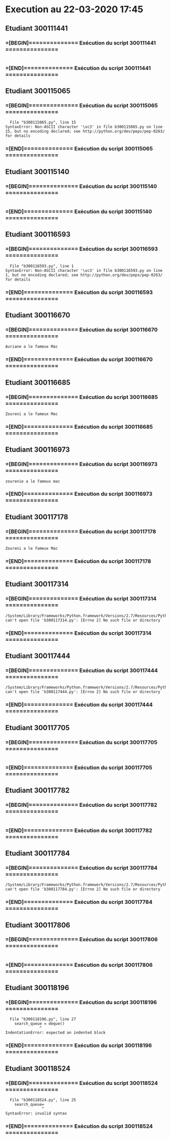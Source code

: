 # Execution au 22-03-2020 17:45

## Etudiant 300111441 
###  =[BEGIN]============== Exécution du script 300111441 =============== 
```
```
###  =[END]============== Exécution du script 300111441 =============== 

## Etudiant 300115065 
###  =[BEGIN]============== Exécution du script 300115065 =============== 
```
  File "b300115065.py", line 15
SyntaxError: Non-ASCII character '\xc3' in file b300115065.py on line 15, but no encoding declared; see http://python.org/dev/peps/pep-0263/ for details
```
###  =[END]============== Exécution du script 300115065 =============== 

## Etudiant 300115140 
###  =[BEGIN]============== Exécution du script 300115140 =============== 
```
```
###  =[END]============== Exécution du script 300115140 =============== 

## Etudiant 300116593 
###  =[BEGIN]============== Exécution du script 300116593 =============== 
```
  File "b300116593.py", line 1
SyntaxError: Non-ASCII character '\xc3' in file b300116593.py on line 1, but no encoding declared; see http://python.org/dev/peps/pep-0263/ for details
```
###  =[END]============== Exécution du script 300116593 =============== 

## Etudiant 300116670 
###  =[BEGIN]============== Exécution du script 300116670 =============== 
```
Auriane a le fameux Mac
```
###  =[END]============== Exécution du script 300116670 =============== 

## Etudiant 300116685 
###  =[BEGIN]============== Exécution du script 300116685 =============== 
```
Zoureni a le fameux Mac
```
###  =[END]============== Exécution du script 300116685 =============== 

## Etudiant 300116973 
###  =[BEGIN]============== Exécution du script 300116973 =============== 
```
zourenie a le fameux mac
```
###  =[END]============== Exécution du script 300116973 =============== 

## Etudiant 300117178 
###  =[BEGIN]============== Exécution du script 300117178 =============== 
```
Zoureni a le fameux Mac
```
###  =[END]============== Exécution du script 300117178 =============== 

## Etudiant 300117314 
###  =[BEGIN]============== Exécution du script 300117314 =============== 
```
/System/Library/Frameworks/Python.framework/Versions/2.7/Resources/Python.app/Contents/MacOS/Python: can't open file 'b300117314.py': [Errno 2] No such file or directory
```
###  =[END]============== Exécution du script 300117314 =============== 

## Etudiant 300117444 
###  =[BEGIN]============== Exécution du script 300117444 =============== 
```
/System/Library/Frameworks/Python.framework/Versions/2.7/Resources/Python.app/Contents/MacOS/Python: can't open file 'b300117444.py': [Errno 2] No such file or directory
```
###  =[END]============== Exécution du script 300117444 =============== 

## Etudiant 300117705 
###  =[BEGIN]============== Exécution du script 300117705 =============== 
```
```
###  =[END]============== Exécution du script 300117705 =============== 

## Etudiant 300117782 
###  =[BEGIN]============== Exécution du script 300117782 =============== 
```
```
###  =[END]============== Exécution du script 300117782 =============== 

## Etudiant 300117784 
###  =[BEGIN]============== Exécution du script 300117784 =============== 
```
/System/Library/Frameworks/Python.framework/Versions/2.7/Resources/Python.app/Contents/MacOS/Python: can't open file 'b300117784.py': [Errno 2] No such file or directory
```
###  =[END]============== Exécution du script 300117784 =============== 

## Etudiant 300117806 
###  =[BEGIN]============== Exécution du script 300117806 =============== 
```
```
###  =[END]============== Exécution du script 300117806 =============== 

## Etudiant 300118196 
###  =[BEGIN]============== Exécution du script 300118196 =============== 
```
  File "b300118196.py", line 27
    search_queue = deque()
               ^
IndentationError: expected an indented block
```
###  =[END]============== Exécution du script 300118196 =============== 

## Etudiant 300118524 
###  =[BEGIN]============== Exécution du script 300118524 =============== 
```
  File "b300118524.py", line 25
    search_queue=
                ^
SyntaxError: invalid syntax
```
###  =[END]============== Exécution du script 300118524 =============== 

